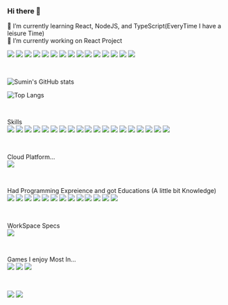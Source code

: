 ### Hi there 👋

<!--
**StarlightSSM/StarlightSSM** is a ✨ _special_ ✨ repository because its `README.md` (this file) appears on your GitHub profile.

Here are some ideas to get you started:

- 🔭 I’m currently working on ...
- 🌱 I’m currently learning ...
- 👯 I’m looking to collaborate on ...
- 🤔 I’m looking for help with ...
- 💬 Ask me about ...
- 📫 How to reach me: ...
- 😄 Pronouns: ...
- ⚡ Fun fact: ...
-->

🌱 I’m currently learning React, NodeJS, and TypeScript(EveryTime I have a leisure Time) <br>
🔭 I’m currently working on React Project <br>

<img src="https://img.shields.io/badge/Naver-03C75A?style=flat-square&logo=Naver&logoColor=white"/> <img src="https://img.shields.io/badge/EclipseIde-2C2255?style=flat-square&logo=eclipseide&logoColor=white"/>
<img src="https://img.shields.io/badge/Android-3DDC84?style=flat-square&logo=Android&logoColor=white"/> <img src="https://img.shields.io/badge/Medium-12100E?style=flat-square&logo=medium&logoColor=white"/>
<img src="https://img.shields.io/badge/Slack-4A154B?style=flat-square&logo=slack&logoColor=white"/> <img src="https://img.shields.io/badge/Netflix-E50914?style=flat-square&logo=netflix&logoColor=white"/>
<img src="https://img.shields.io/badge/Discord-7289DA?style=flat-square&logo=discord&logoColor=white"/> <img src="https://img.shields.io/badge/YouTube-FF0000?style=flat-square&logo=youtube&logoColor=white"/>
<img src="https://img.shields.io/badge/GitHub-100000?style=flat-square&logo=github&logoColor=white"/> <img src="https://img.shields.io/badge/GIT-E44C30?style=for-the-badge&logo=git&logoColor=white"/>
<img src="https://img.shields.io/badge/Instagram-E4405F?style=flat-square&logo=instagram&logoColor=white"/> <img src="https://img.shields.io/badge/windows%20terminal-4D4D4D?style=flat-square&logo=windows%20terminal&logoColor=white"/> <img src="https://img.shields.io/badge/Kaggle-20BEFF?style=flat-square&logo=Kaggle&logoColor=white"/> 
<img src="https://img.shields.io/badge/Google_chrome-4285F4?style=flat-square&logo=Google-chrome&logoColor=white"/> <img src="https://img.shields.io/badge/VirtualBox-183A61?logo=virtualbox&logoColor=white&style=flat-square"/>

<br>

![Sumin's GitHub stats](https://github-readme-stats.vercel.app/api?username=StarlightSSM&show_icons=true&theme=dracula)

![Top Langs](https://github-readme-stats.vercel.app/api/top-langs/?username=StarlightSSM&theme=blue-green)

<br>

Skills <br>
<img src="https://img.shields.io/badge/React-61DAFB?style=flat-square&logo=react&logoColor=white"/> <img src="https://img.shields.io/badge/JavaScript-F7DF1E?style=flat-square&logo=JavaScript&logoColor=white"/>
<img src="https://img.shields.io/badge/Python-3776AB?style=flat-square&logo=python&logoColor=white"/> <img src="https://img.shields.io/badge/HTML-239120?style=flat-square&logo=html5&logoColor=white"/>
<img src="https://img.shields.io/badge/HTML5-E34F26?style=flat-square&logo=html5&logoColor=white"/> <img src="https://img.shields.io/badge/Node.js-43853D?style=flat-square&logo=node.js&logoColor=white"/>
<img src="https://img.shields.io/badge/CSS3-1572B6?style=flat-square&logo=css3&logoColor=white"/> <img src="https://img.shields.io/badge/C-00599C?style=flat-square&logo=c&logoColor=white"/>
<img src="https://img.shields.io/badge/Java-ED8B00?style=flat-square&logo=openjdk&logoColor=white"/> <img src="https://img.shields.io/badge/styled--components-DB7093?style=flat-square&logo=styled-components&logoColor=white"/> <img src="https://img.shields.io/badge/React_Router-CA4245?style=flat-square&logo=react-router&logoColor=white"/>
<img src="https://img.shields.io/badge/MySQL-00000F?style=flat-square&logo=mysql&logoColor=white"/> <img src="https://img.shields.io/badge/Figma-F24E1E?style=flat-square&logo=figma&logoColor=white"/>
<img src="https://img.shields.io/badge/Canva-%2300C4CC.svg?&style=flat-square&logo=Canva&logoColor=white"/> <img src="https://img.shields.io/badge/Colab-F9AB00?style=flat-square&logo=googlecolab&color=525252"/> <img src="https://img.shields.io/badge/Visual_Studio_Code-0078D4?style=flat-square&logo=visual%20studio%20code&logoColor=white"/>
<img src="https://img.shields.io/badge/Google%20Sheets-34A853?style=flat-square&logo=google-sheets&logoColor=white"/> <img src="https://img.shields.io/badge/Notion-000000?style=flat-square&logo=notion&logoColor=white"/> <img src="https://img.shields.io/badge/Microsoft_Office-D83B01?style=flat-square&logo=microsoft-office&logoColor=white"/>

<br>

Cloud Platform... <br>
<img src="https://img.shields.io/badge/Oracle-F80000?style=flat-square&logo=oracle&logoColor=black"/>

<br>

Had Programming Expreience and got Educations (A little bit Knowledge) <br>
<img src="https://img.shields.io/badge/Go-00ADD8?style=flat-square&logo=go&logoColor=white"/> <img src="https://img.shields.io/badge/PHP-777BB4?style=flat-square&logo=php&logoColor=white"/>
<img src="https://img.shields.io/badge/Express.js-404D59?style=flat-square"/> <img src="https://img.shields.io/badge/Vue.js-35495E?style=flat-square&logo=vue.js&logoColor=4FC08D"/>
<img src="https://img.shields.io/badge/jQuery-0769AD?style=flat-square&logo=jquery&logoColor=white"/> <img src="https://img.shields.io/badge/Django-092E20?style=flat-square&logo=django&logoColor=white"/>
<img src="https://img.shields.io/badge/MongoDB-4EA94B?style=flat-square&logo=mongodb&logoColor=white"/> <img src="https://img.shields.io/badge/Amazon_AWS-232F3E?style=flat-square&logo=amazon-aws&logoColor=white"/>
<img src="https://img.shields.io/badge/Microsoft_Azure-0089D6?style=flat-square&logo=microsoft-azure&logoColor=white"/> <img src="https://img.shields.io/badge/Powershell-2CA5E0?style=flat-square&logo=powershell&logoColor=white"/> <img src="https://img.shields.io/badge/docker-%230db7ed.svg?style=flat-square&logo=docker&logoColor=white"/> 
<img src="https://img.shields.io/badge/zigbee-%23EB0443.svg?style=flat-square&logo=zigbee&logoColor=white"/> <img src="https://img.shields.io/badge/Astro-FF5D01?logo=astro&logoColor=fff&style=flat-square"/>

<br>

WorkSpace Specs <br>
<img src="https://img.shields.io/badge/Intel-Core_i5_11th-0071C5?style=flat-square&logo=intel&logoColor=white"/>

<br>

Games I enjoy Most In... <br>
<img src="https://img.shields.io/badge/Battle.net-000?style=flat-square&logo=battle.net&logoColor=148EFF"/> <img src="https://img.shields.io/badge/Riot_Games-D32936?style=flat-square&logo=riot-games&logoColor=white"/>
<img src="https://img.shields.io/badge/Steam-000000?style=flat-square&logo=steam&logoColor=white"/>

<br>

<img src="https://img.shields.io/github/stars/StarlightSSM.svg"/> <img src="https://img.shields.io/github/followers/StarlightSSM.svg?style=social&label=Follow&maxAge=2592000"/>

